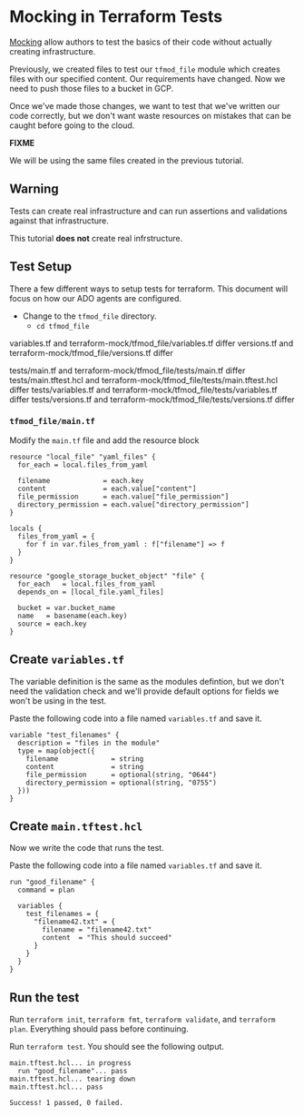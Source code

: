 # Mocking in Terraform Tests

[Mocking](https://developer.hashicorp.com/terraform/language/tests/mocking)
allow authors to test the basics of their code without actually creating
infrastructure.

Previously, we created files to test our `tfmod_file` module which creates
files with our specified content. Our requirements have changed. Now we need
to push those files to a bucket in GCP.

Once we've made those changes, we want to test that we've written our code
correctly, but we don't want waste resources on mistakes that can be caught
before going to the cloud.

**FIXME**

We will be using the same files created in the previous tutorial.

## Warning

Tests can create real infrastructure and can run assertions and validations
against that infrastructure.

This tutorial **does not** create real infrstructure.

## Test Setup

There a few different ways to setup tests for terraform. This document will
focus on how our ADO agents are configured.

* Change to the `tfmod_file` directory.
  * `cd tfmod_file`

variables.tf and terraform-mock/tfmod_file/variables.tf differ
versions.tf and terraform-mock/tfmod_file/versions.tf differ

tests/main.tf and terraform-mock/tfmod_file/tests/main.tf differ
tests/main.tftest.hcl and terraform-mock/tfmod_file/tests/main.tftest.hcl differ
tests/variables.tf and terraform-mock/tfmod_file/tests/variables.tf differ
tests/versions.tf and terraform-mock/tfmod_file/tests/versions.tf differ

### `tfmod_file/main.tf`

Modify the `main.tf` file and add the resource block

```
resource "local_file" "yaml_files" {
  for_each = local.files_from_yaml

  filename             = each.key
  content              = each.value["content"]
  file_permission      = each.value["file_permission"]
  directory_permission = each.value["directory_permission"]
}

locals {
  files_from_yaml = {
    for f in var.files_from_yaml : f["filename"] => f
  }
}

resource "google_storage_bucket_object" "file" {
  for_each   = local.files_from_yaml
  depends_on = [local_file.yaml_files]

  bucket = var.bucket_name
  name   = basename(each.key)
  source = each.key
}
```

## Create `variables.tf`

The variable definition is the same as the modules defintion, but we don't
need the validation check and we'll provide default options for fields we
won't be using in the test.

Paste the following code into a file named `variables.tf` and save it.

```
variable "test_filenames" {
  description = "files in the module"
  type = map(object({
    filename             = string
    content              = string
    file_permission      = optional(string, "0644")
    directory_permission = optional(string, "0755")
  }))
}
```

## Create `main.tftest.hcl`

Now we write the code that runs the test.

Paste the following code into a file named `variables.tf` and save it.

```
run "good_filename" {
  command = plan

  variables {
    test_filenames = {
      "filename42.txt" = {
        filename = "filename42.txt"
        content  = "This should succeed"
      }
    }
  }
}
```

## Run the test

Run `terraform init`, `terraform fmt`, `terraform validate`, and `terraform
plan`. Everything should pass before continuing.

Run `terraform test`. You should see the following output.

```
main.tftest.hcl... in progress
  run "good_filename"... pass
main.tftest.hcl... tearing down
main.tftest.hcl... pass

Success! 1 passed, 0 failed.
```
